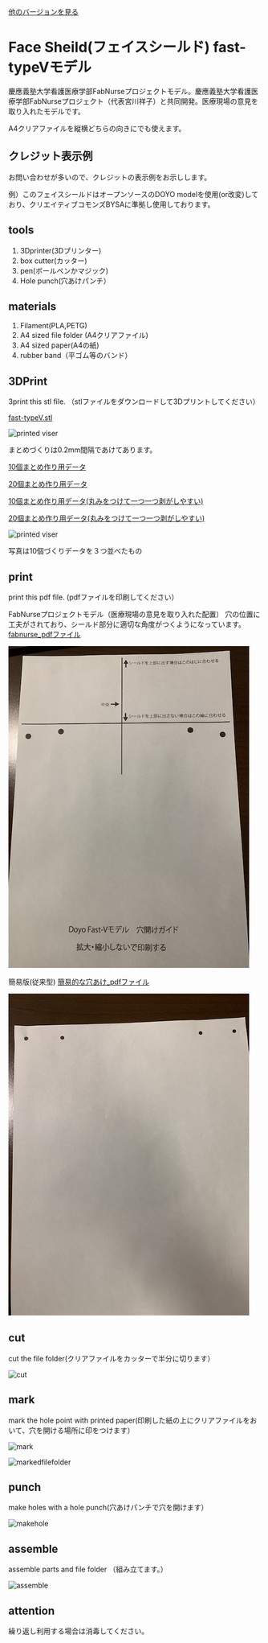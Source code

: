 [他のバージョンを見る](https://github.com/doyodoyo/facesheild)

# Face Sheild(フェイスシールド) fast-typeVモデル

慶應義塾大学看護医療学部FabNurseプロジェクトモデル。慶應義塾大学看護医療学部FabNurseプロジェクト（代表宮川祥子）と共同開発。医療現場の意見を取り入れたモデルです。

A4クリアファイルを縦横どちらの向きにでも使えます。

## クレジット表示例
お問い合わせが多いので、クレジットの表示例をお示しします。

例）このフェイスシールドはオープンソースのDOYO modelを使用(or改変)しており、クリエイティブコモンズBYSAに準拠し使用しております。

## tools
1. 3Dprinter(3Dプリンター)
2. box cutter(カッター)
3. pen(ボールペンかマジック)
4. Hole punch(穴あけパンチ）

## materials
1. Filament(PLA,PETG)
2. A4 sized file folder (A4クリアファイル)
3. A4 sized paper(A4の紙)
4. rubber band（平ゴム等のバンド）

## 3DPrint
3print this stl file. （stlファイルをダウンロードして3Dプリントしてください）

[fast-typeV.stl](fast-typeV.stl)

![printed viser](../images/ver2-2.jpeg)

まとめづくりは0.2mm間隔であけてあります。

[10個まとめ作り用データ](fast-typeVX10.stl)

[20個まとめ作り用データ](fast-typeVX20.stl)

[10個まとめ作り用データ(丸みをつけて一つ一つ剥がしやすい)](fillet-type/fast-typeV-fX10.stl)

[20個まとめ作り用データ(丸みをつけて一つ一つ剥がしやすい)](fillet-type/fast-typeV-fX20.stl)

![printed viser](../images/fastV-05.jpeg)

写真は10個づくりデータを３つ並べたもの


## print
print this pdf file. (pdfファイルを印刷してください）

FabNurseプロジェクトモデル（医療現場の意見を取り入れた配置）
穴の位置に工夫がされており、シールド部分に適切な角度がつくようになっています。
[fabnurse_pdfファイル](hole-fast-V-curve.pdf)

![printed viser](../images/fastV-02.jpeg)


簡易版(従来型)
[簡易的な穴あけ_pdfファイル](hole-fast-typeV.pdf)

![printed viser](../images/fastV-02-1.jpeg)

## cut
cut the file folder(クリアファイルをカッターで半分に切ります）

![cut](../images/3.jpeg)

## mark
mark the hole point with printed paper(印刷した紙の上にクリアファイルをおいて、穴を開ける場所に印をつけます）

![mark](../images/4.jpeg)


![markedfilefolder](../images/5.jpeg)

## punch
make holes with a hole punch(穴あけパンチで穴を開けます）

![makehole](../images/6.jpeg)

## assemble
assemble parts and file folder （組み立てます。）

![assemble](../images/fastV-03.jpeg)

## attention
繰り返し利用する場合は消毒してください。
